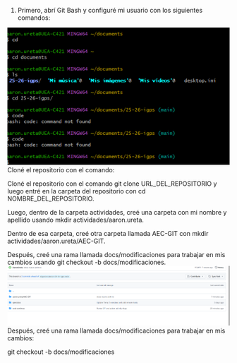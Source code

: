 1. Primero, abrí Git Bash y configuré mi usuario con los siguientes comandos:

![alt text](image.png)
Cloné el repositorio con el comando:

Cloné el repositorio con el comando git clone URL_DEL_REPOSITORIO y luego entré en la carpeta del repositorio con cd NOMBRE_DEL_REPOSITORIO.

Luego, dentro de la carpeta actividades, creé una carpeta con mi nombre y apellido usando mkdir actividades/aaron.ureta.

Dentro de esa carpeta, creé otra carpeta llamada AEC-GIT con mkdir actividades/aaron.ureta/AEC-GIT.

Después, creé una rama llamada docs/modificaciones para trabajar en mis cambios usando git checkout -b docs/modificaciones.
![alt text](fotogit.png)
Después, creé una rama llamada docs/modificaciones para trabajar en mis cambios:

git checkout -b docs/modificaciones
